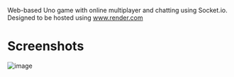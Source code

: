 Web-based Uno game with online multiplayer and chatting using Socket.io. Designed to be hosted using www.render.com

# Screenshots

![image](https://github.com/user-attachments/assets/4734a564-6e2d-49ec-8b66-cc2091b67286)
